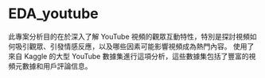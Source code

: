 # EDA_youtube

此專案分析目的在於深入了解 YouTube 視頻的觀眾互動特性，特別是探討視頻如何吸引觀眾、引發情感反應，以及哪些因素可能影響視頻成為熱門內容。
使用了來自 Kaggle 的大型 YouTube 數據集進行這項分析，這些數據集包括了豐富的視頻元數據和用戶評論信息。
